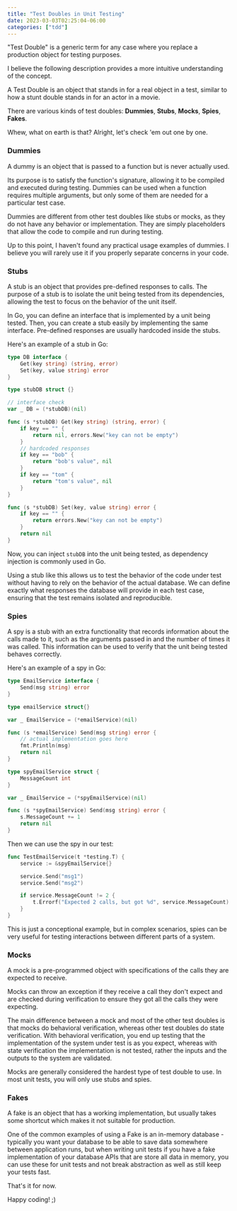 ```yaml
---
title: "Test Doubles in Unit Testing"
date: 2023-03-03T02:25:04-06:00
categories: ["tdd"]
---
```


"Test Double" is a generic term for any case where you replace a production object for testing purposes.

I believe the following description provides a more intuitive understanding of the concept.

A Test Double is an object that stands in for a real object in a test, similar to how a stunt double stands in for an actor in a movie.

There are various kinds of test doubles:  **Dummies**, **Stubs**, **Mocks**, **Spies**, **Fakes**.

Whew, what on earth is that? Alright, let's check 'em out one by one.

### Dummies

A dummy is an object that is passed to a function but is never actually used.

Its purpose is to satisfy the function's signature, allowing it to be compiled and executed during testing. Dummies can be used when a function requires multiple arguments, but only some of them are needed for a particular test case.

Dummies are different from other test doubles like stubs or mocks, as they do not have any behavior or implementation. They are simply placeholders that allow the code to compile and run during testing.

Up to this point, I haven't found any practical usage examples of dummies. I believe you will rarely use it if you properly separate concerns in your code.

### Stubs

A stub is an object that provides pre-defined responses to calls. The purpose of a stub is to isolate the unit being tested from its dependencies, allowing the test to focus on the behavior of the unit itself.

In Go, you can define an interface that is implemented by a unit being tested. Then, you can create a stub easily by implementing the same interface. Pre-defined responses are usually hardcoded inside the stubs.

Here's an example of a stub in Go:

```go
type DB interface {
    Get(key string) (string, error)
    Set(key, value string) error
}

type stubDB struct {}

// interface check
var _ DB = (*stubDB)(nil)

func (s *stubDB) Get(key string) (string, error) {
    if key == "" {
        return nil, errors.New("key can not be empty")
    }
    // hardcoded responses
    if key == "bob" {
        return "bob's value", nil
    }
    if key == "tom" {
        return "tom's value", nil
    }
}

func (s *stubDB) Set(key, value string) error {
    if key == "" {
        return errors.New("key can not be empty")
    }
    return nil
}
```

Now, you can inject `stubDB` into the unit being tested, as dependency injection is commonly used in Go.

Using a stub like this allows us to test the behavior of the code under test without having to rely on the behavior of the actual database. We can define exactly what responses the database will provide in each test case, ensuring that the test remains isolated and reproducible.

### Spies

A spy is a stub with an extra functionality that records information about the calls made to it, such as the arguments passed in and the number of times it was called. This information can be used to verify that the unit being tested behaves correctly.

Here's an example of a spy in Go:

```go
type EmailService interface {
	Send(msg string) error
}

type emailService struct{}

var _ EmailService = (*emailService)(nil)

func (s *emailService) Send(msg string) error {
	// actual implementation goes here
	fmt.Println(msg)
	return nil
}

type spyEmailService struct {
	MessageCount int
}

var _ EmailService = (*spyEmailService)(nil)

func (s *spyEmailService) Send(msg string) error {
	s.MessageCount += 1
	return nil
}
```

Then we can use the spy in our test:

```go
func TestEmailService(t *testing.T) {
	service := &spyEmailService{}

	service.Send("msg1")
	service.Send("msg2")

	if service.MessageCount != 2 {
		t.Errorf("Expected 2 calls, but got %d", service.MessageCount)
	}
}
```

This is just a conceptional example, but in complex scenarios, spies can be very useful for testing interactions between different parts of a system.

### Mocks

A mock is a pre-programmed object with specifications of the calls they are expected to receive.

Mocks can throw an exception if they receive a call they don't expect and are checked during verification to ensure they got all the calls they were expecting.

The main difference between a mock and most of the other test doubles is that mocks do behavioral verification, whereas other test doubles do state verification. With behavioral verification, you end up testing that the implementation of the system under test is as you expect, whereas with state verification the implementation is not tested, rather the inputs and the outputs to the system are validated.

Mocks are generally considered the hardest type of test double to use. In most unit tests, you will only use stubs and spies.

### Fakes

A fake is an object that has a working implementation, but usually takes some shortcut which makes it not suitable for production.

One of the common examples of using a Fake is an in-memory database - typically you want your database to be able to save data somewhere between application runs, but when writing unit tests if you have a fake implementation of your database APIs that are store all data in memory, you can use these for unit tests and not break abstraction as well as still keep your tests fast.

That's it for now.

Happy coding! ;)
